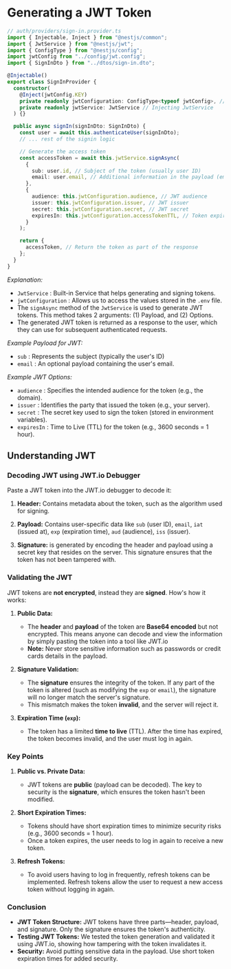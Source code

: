 # Generating a JWT Token

```ts
// auth/providers/sign-in.provider.ts
import { Injectable, Inject } from "@nestjs/common";
import { JwtService } from "@nestjs/jwt";
import { ConfigType } from "@nestjs/config";
import jwtConfig from "../config/jwt.config";
import { SignInDto } from "../dtos/sign-in.dto";

@Injectable()
export class SignInProvider {
  constructor(
    @Inject(jwtConfig.KEY)
    private readonly jwtConfiguration: ConfigType<typeof jwtConfig>, // Injecting JWT configuration
    private readonly jwtService: JwtService // Injecting JwtService
  ) {}

  public async signIn(signInDto: SignInDto) {
    const user = await this.authenticateUser(signInDto);
    // ... rest of the signin logic

    // Generate the access token
    const accessToken = await this.jwtService.signAsync(
      {
        sub: user.id, // Subject of the token (usually user ID)
        email: user.email, // Additional information in the payload (email)
      },
      {
        audience: this.jwtConfiguration.audience, // JWT audience
        issuer: this.jwtConfiguration.issuer, // JWT issuer
        secret: this.jwtConfiguration.secret, // JWT secret
        expiresIn: this.jwtConfiguration.accessTokenTTL, // Token expiration time
      }
    );

    return {
      accessToken, // Return the token as part of the response
    };
  }
}
```

_Explanation:_

- `JwtService` : Built-in Service that helps generating and signing tokens.
- `jwtConfiguration` : Allows us to access the values stored in the `.env` file.
- The `signAsync` method of the `JwtService` is used to generate JWT tokens. This method takes 2 arguments: (1) Payload, and (2) Options.
- The generated JWT token is returned as a response to the user, which they can use for subsequent authenticated requests.

_Example Payload for JWT:_

- `sub` : Represents the subject (typically the user's ID)
- `email` : An optional payload containing the user's email.

_Example JWT Options:_

- `audience` : Specifies the intended audience for the token (e.g., the domain).
- `issuer` : Identifies the party that issued the token (e.g., your server).
- `secret` : The secret key used to sign the token (stored in environment variables).
- `expiresIn` : Time to Live (TTL) for the token (e.g., 3600 seconds = 1 hour).

## Understanding JWT

### Decoding JWT using JWT.io Debugger

Paste a JWT token into the JWT.io debugger to decode it:

1. **Header:** Contains metadata about the token, such as the algorithm used for signing.

2. **Payload:** Contains user-specific data like `sub` (user ID), `email`, `iat` (issued at), `exp` (expiration time), `aud` (audience), `iss` (issuer).

3. **Signature:** is generated by encoding the header and payload using a secret key that resides on the server. This signature ensures that the token has not been tampered with.

### Validating the JWT

JWT tokens are **not encrypted**, instead they are **signed**. How's how it works:

1. **Public Data:**

   - The **header** and **payload** of the token are **Base64 encoded** but not encrypted. This means anyone can decode and view the information by simply pasting the token into a tool like JWT.io
   - **Note:** Never store sensitive information such as passwords or credit cards details in the payload.

2. **Signature Validation:**

   - The **signature** ensures the integrity of the token. If any part of the token is altered (such as modifying the `exp` or `email`), the signature will no longer match the server's signature.
   - This mismatch makes the token **invalid**, and the server will reject it.

3. **Expiration Time (`exp`):**

   - The token has a limited **time to live** (TTL). After the time has expired, the token becomes invalid, and the user must log in again.

### Key Points

1. **Public vs. Private Data:**

   - JWT tokens are **public** (payload can be decoded). The key to security is the **signature**, which ensures the token hasn't been modified.

2. **Short Expiration Times:**

   - Tokens should have short expiration times to minimize security risks (e.g., 3600 seconds = 1 hour).
   - Once a token expires, the user needs to log in again to receive a new token.

3. **Refresh Tokens:**

   - To avoid users having to log in frequently, refresh tokens can be implemented. Refresh tokens allow the user to request a new access token without logging in again.

### Conclusion

- **JWT Token Structure:** JWT tokens have three parts—header, payload, and signature. Only the signature ensures the token's authenticity.
- **Testing JWT Tokens:** We tested the token generation and validated it using JWT.io, showing how tampering with the token invalidates it.
- **Security:** Avoid putting sensitive data in the payload. Use short token expiration times for added security.
